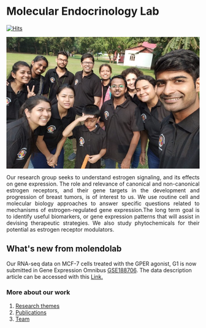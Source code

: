 # Molecular Endocrinology Lab
[![Hits](https://hits.seeyoufarm.com/api/count/incr/badge.svg?url=https%3A%2F%2Fmolendolab.github.io&count_bg=%236CA73F&title_bg=%23555555&icon=&icon_color=%23E7E7E7&title=Visitors&edge_flat=false)](https://hits.seeyoufarm.com)
<p align="center">
<img src="IMG-20191117-WA0015_resize.jpg" align="center"/>
</p>

<p align="justify">
Our research group seeks to understand estrogen signaling, and its effects on gene expression. The role and relevance of canonical and non-canonical estrogen receptors, and their gene targets in the development and progression of breast tumors, is of interest to us. We use routine cell and molecular biology approaches to answer specific questions related to mechanisms of estrogen-regulated gene expression.The long term goal is to identify useful biomarkers, or gene expression patterns that will assist in devising therapeutic strategies. We also study phytochemicals for their potential as estrogen receptor modulators.
</p>

## What's new from molendolab
Our RNA-seq data on MCF-7 cells treated with the GPER agonist, G1 is now submitted in Gene Expression Omnibus [GSE188706](https://www.ncbi.nlm.nih.gov/geo/query/acc.cgi?acc=GSE188706). The data description article can be accessed with this [Link.](https://www.sciencedirect.com/science/article/pii/S2352340922001597)

### More about our work
1. [Research themes](./ResearchThemes.md)
2. [Publications](./publications.md)
3. [Team](./team.md)

